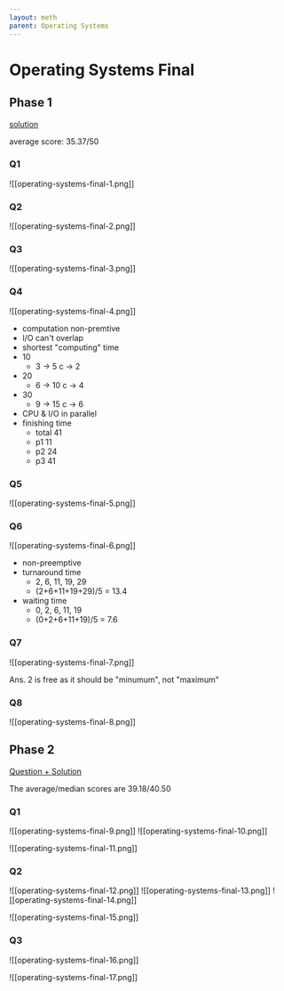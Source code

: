 ```yaml
---
layout: meth
parent: Operating Systems
---
```


# Operating Systems Final

## Phase 1

[solution](https://docs.google.com/document/d/1o7xWxHXRWQiYI9BRo2M4NVfu81do2Pf3rtUsunVlQZA/)

average score: 35.37/50

### Q1

![[operating-systems-final-1.png]]

### Q2

![[operating-systems-final-2.png]]

### Q3

![[operating-systems-final-3.png]]

### Q4

![[operating-systems-final-4.png]]

- computation non-premtive
- I/O can't overlap
- shortest "computing" time
- 10
	- 3 -> 5 c -> 2
- 20
	- 6 -> 10 c -> 4
- 30
	- 9 -> 15 c -> 6
- CPU & I/O in parallel
- finishing time
	- total 41
	- p1 11
	- p2 24
	- p3 41

### Q5

![[operating-systems-final-5.png]]

### Q6

![[operating-systems-final-6.png]]

- non-preemptive
- turnaround time
	- 2, 6, 11, 19, 29
	- (2+6+11+19+29)/5 = 13.4
- waiting time
	- 0, 2, 6, 11, 19
	- (0+2+6+11+19)/5 = 7.6

### Q7

![[operating-systems-final-7.png]]

Ans. 2 is free as it should be "minumum", not "maximum" 

### Q8

![[operating-systems-final-8.png]]

## Phase 2

[Question + Solution](OS_Final_Phase2_Solution.pdf)

The average/median scores are 39.18/40.50

### Q1

![[operating-systems-final-9.png]]
![[operating-systems-final-10.png]]

![[operating-systems-final-11.png]]

### Q2

![[operating-systems-final-12.png]]
![[operating-systems-final-13.png]]
![[operating-systems-final-14.png]]

![[operating-systems-final-15.png]]

### Q3

![[operating-systems-final-16.png]]

![[operating-systems-final-17.png]]
